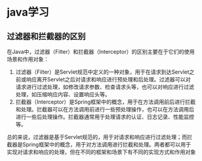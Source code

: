 # java学习

## 过滤器和拦截器的区别

在Java中，过滤器（Filter）和拦截器（Interceptor）的区别主要在于它们的使用场景和作用对象：

1. 过滤器（Filter）是Servlet规范中定义的一种对象，用于在请求到达Servlet之前或响应离开Servlet之后对请求和响应进行预处理和后处理。过滤器可以对请求进行过滤处理，如修改请求参数、检查请求头等，也可以对响应进行过滤处理，如压缩响应内容、设置响应头等。
2. 拦截器（Interceptor）是Spring框架中的概念，用于在方法调用前后进行拦截和处理。拦截器可以在方法调用前进行一些预处理操作，也可以在方法调用后进行一些后处理操作。拦截器通常用于处理请求的认证、日志记录、性能监控等。

总的来说，过滤器是基于Servlet规范的，用于对请求和响应进行过滤处理；而拦截器是Spring框架中的概念，用于对方法调用进行拦截和处理。两者都可以用于实现对请求和响应的处理，但在不同的框架和场景下有不同的实现方式和作用对象